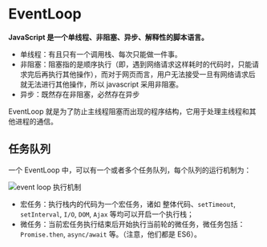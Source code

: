 # EventLoop

**JavaScript 是一个单线程、非阻塞、异步、解释性的脚本语言。**

- 单线程：有且只有一个调用栈、每次只能做一件事。
- 非阻塞：阻塞指的是顺序执行（即，遇到网络请求这样耗时的代码时，只能请求完后再执行其他操作），而对于网页而言，用户无法接受一旦有网络请求后就无法进行其他操作，所以 javascript 采用非阻塞。
- 异步：既然存在非阻塞，必然存在异步

EventLoop 就是为了防止主线程阻塞而出现的程序结构，它用于处理主线程和其他进程的通信。

## 任务队列

一个 EventLoop 中，可以有一个或者多个任务队列，每个队列的运行机制为：

![event loop 执行机制](https://img-blog.csdnimg.cn/20210611173741105.png)

- 宏任务：执行栈内的代码为一个宏任务，诸如 整体代码、`setTimeout`, `setInterval`, `I/O`, `DOM`, `Ajax` 等均可以开启一个执行栈；
- 微任务：当前宏任务执行结束后开始执行当前轮的微任务，微任务包括：`Promise.then`, `async/await` 等。（注意，他们都是 ES6）。
